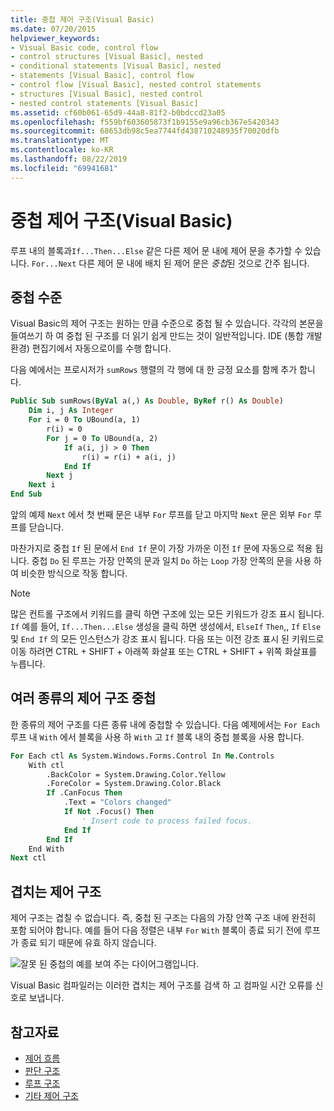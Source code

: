 ```yaml
---
title: 중첩 제어 구조(Visual Basic)
ms.date: 07/20/2015
helpviewer_keywords:
- Visual Basic code, control flow
- control structures [Visual Basic], nested
- conditional statements [Visual Basic], nested
- statements [Visual Basic], control flow
- control flow [Visual Basic], nested control statements
- structures [Visual Basic], nested control
- nested control statements [Visual Basic]
ms.assetid: cf60b061-65d9-44a8-81f2-b0bdccd23a05
ms.openlocfilehash: f559bf603605873f1b9155e9a96cb367e5420343
ms.sourcegitcommit: 68653db98c5ea7744fd438710248935f70020dfb
ms.translationtype: MT
ms.contentlocale: ko-KR
ms.lasthandoff: 08/22/2019
ms.locfileid: "69941681"
---
```

# <a name="nested-control-structures-visual-basic"></a>중첩 제어 구조(Visual Basic)
루프 내의 블록과`If...Then...Else` 같은 다른 제어 문 내에 제어 문을 추가할 수 있습니다. `For...Next` 다른 제어 문 내에 배치 된 제어 문은 *중첩*된 것으로 간주 됩니다.  
  
## <a name="nesting-levels"></a>중첩 수준  
 Visual Basic의 제어 구조는 원하는 만큼 수준으로 중첩 될 수 있습니다. 각각의 본문을 들여쓰기 하 여 중첩 된 구조를 더 읽기 쉽게 만드는 것이 일반적입니다. IDE (통합 개발 환경) 편집기에서 자동으로이를 수행 합니다.  
  
 다음 예에서는 프로시저가 `sumRows` 행렬의 각 행에 대 한 긍정 요소를 함께 추가 합니다.  
  
```vb
Public Sub sumRows(ByVal a(,) As Double, ByRef r() As Double)  
    Dim i, j As Integer  
    For i = 0 To UBound(a, 1)  
        r(i) = 0  
        For j = 0 To UBound(a, 2)  
            If a(i, j) > 0 Then  
                r(i) = r(i) + a(i, j)  
            End If  
        Next j  
    Next i  
End Sub  
```  
  
 앞의 예제 `Next` 에서 첫 번째 문은 내부 `For` 루프를 닫고 마지막 `Next` 문은 외부 `For` 루프를 닫습니다.  
  
 마찬가지로 중첩 `If` 된 문에서 `End If` 문이 가장 가까운 이전 `If` 문에 자동으로 적용 됩니다. 중첩 `Do` 된 루프는 가장 안쪽의 문과 일치 `Do` 하는 `Loop` 가장 안쪽의 문을 사용 하 여 비슷한 방식으로 작동 합니다.  
  
> [!NOTE]
> 많은 컨트롤 구조에서 키워드를 클릭 하면 구조에 있는 모든 키워드가 강조 표시 됩니다. `If` 예를 들어, `If...Then...Else` 생성을 클릭 하면 생성에서, `ElseIf` `Then`,, `If` `Else`및 `End If` 의 모든 인스턴스가 강조 표시 됩니다. 다음 또는 이전 강조 표시 된 키워드로 이동 하려면 CTRL + SHIFT + 아래쪽 화살표 또는 CTRL + SHIFT + 위쪽 화살표를 누릅니다.  
  
## <a name="nesting-different-kinds-of-control-structures"></a>여러 종류의 제어 구조 중첩  
 한 종류의 제어 구조를 다른 종류 내에 중첩할 수 있습니다. 다음 예제에서는 `For Each` 루프 내 `With` 에서 블록을 사용 하 `With` 고 `If` 블록 내의 중첩 블록을 사용 합니다.  
  
```vb
For Each ctl As System.Windows.Forms.Control In Me.Controls  
    With ctl  
        .BackColor = System.Drawing.Color.Yellow  
        .ForeColor = System.Drawing.Color.Black  
        If .CanFocus Then  
            .Text = "Colors changed"  
            If Not .Focus() Then  
                ' Insert code to process failed focus.  
            End If  
        End If  
    End With  
Next ctl  
```  
  
## <a name="overlapping-control-structures"></a>겹치는 제어 구조  
 제어 구조는 겹칠 수 없습니다. 즉, 중첩 된 구조는 다음의 가장 안쪽 구조 내에 완전히 포함 되어야 합니다. 예를 들어 다음 정렬은 내부 `For` `With` 블록이 종료 되기 전에 루프가 종료 되기 때문에 유효 하지 않습니다.  
  
 ![잘못 된 중첩의 예를 보여 주는 다이어그램입니다.](./media/nested-control-structures/example-invalid-nesting.gif) 
  
 Visual Basic 컴파일러는 이러한 겹치는 제어 구조를 검색 하 고 컴파일 시간 오류를 신호로 보냅니다.  
  
## <a name="see-also"></a>참고자료

- [제어 흐름](../../../../visual-basic/programming-guide/language-features/control-flow/index.md)
- [판단 구조](../../../../visual-basic/programming-guide/language-features/control-flow/decision-structures.md)
- [루프 구조](../../../../visual-basic/programming-guide/language-features/control-flow/loop-structures.md)
- [기타 제어 구조](../../../../visual-basic/programming-guide/language-features/control-flow/other-control-structures.md)
